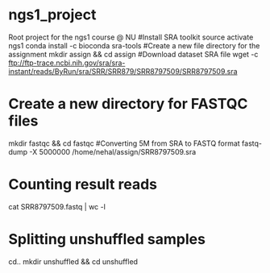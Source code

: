 # ngs1_project
Root project for the ngs1 course @ NU
#Install SRA toolkit
source activate ngs1
conda install -c bioconda sra-tools 
#Create a new file directory for the assignment
mkdir assign && cd assign
#Download dataset SRA file
wget -c ftp://ftp-trace.ncbi.nih.gov/sra/sra-instant/reads/ByRun/sra/SRR/SRR879/SRR8797509/SRR8797509.sra
# Create a new directory for FASTQC files
mkdir fastqc && cd fastqc
#Converting 5M from SRA to FASTQ format
fastq-dump -X 5000000 /home/nehal/assign/SRR8797509.sra
# Counting result reads
cat SRR8797509.fastq | wc -l
# Splitting unshuffled samples
cd..
mkdir unshuffled && cd unshuffled





